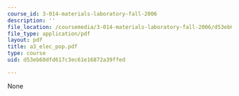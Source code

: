 ```yaml
---
course_id: 3-014-materials-laboratory-fall-2006
description: ''
file_location: /coursemedia/3-014-materials-laboratory-fall-2006/d53eb60dfd617c3ec61e16872a39ffed_a3_elec_pop.pdf
file_type: application/pdf
layout: pdf
title: a3_elec_pop.pdf
type: course
uid: d53eb60dfd617c3ec61e16872a39ffed

---
```

None
